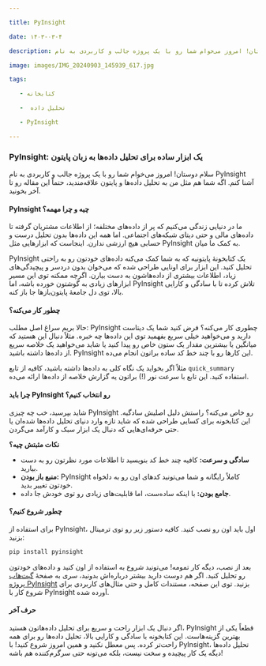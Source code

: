 ```yaml
---

title: PyInsight

date: ۱۴۰۳-۰۳-۴

description: سلام دوستان! امروز می‌خوام شما رو با یک پروژه جالب و کاربردی به نام PyInsight آشنا کنم. اگه شما هم مثل من به تحلیل داده‌ها و پایتون علاقه‌مندید، حتماً این مقاله رو تا آخر بخونید.

image: images/IMG_20240903_145939_617.jpg

tags:

   - کتابخانه

   -  تحلیل داده

   - PyInsight

---
```


### PyInsight: یک ابزار ساده برای تحلیل داده‌ها به زبان پایتون

سلام دوستان! امروز می‌خوام شما رو با یک پروژه جالب و کاربردی به نام PyInsight آشنا کنم. اگه شما هم مثل من به تحلیل داده‌ها و پایتون علاقه‌مندید، حتماً این مقاله رو تا آخر بخونید.

#### PyInsight چیه و چرا مهمه؟
ما در دنیایی زندگی می‌کنیم که پر از داده‌های مختلفه؛ از اطلاعات مشتریان گرفته تا داده‌های مالی و حتی دیتای شبکه‌های اجتماعی. اما همه این داده‌ها بدون تحلیل درست و حسابی هیچ ارزشی ندارن. اینجاست که ابزارهایی مثل PyInsight به کمک ما میان.

PyInsight یک کتابخونهٔ پایتونیه که به شما کمک می‌کنه داده‌های خودتون رو به راحتی تحلیل کنید. این ابزار برای اونایی طراحی شده که می‌خوان بدون دردسر و پیچیدگی‌های زیاد، اطلاعات بیشتری از داده‌هاشون به دست بیارن. اگرچه ممکنه توی این مسیر ابزارهای زیادی به گوشتون خورده باشه، اما PyInsight تلاش کرده تا با سادگی و کارایی بالا، توی دل جامعهٔ پایتون‌بازها جا باز کنه.

#### چطور کار می‌کنه؟
حالا بریم سراغ اصل مطلب: PyInsight چطوری کار می‌کنه؟ فرض کنید شما یک دیتاست دارید و می‌خواهید خیلی سریع بفهمید توی این داده‌ها چه خبره. مثلاً دنبال این هستید که میانگین یا بیشترین مقدار یک ستون خاص رو پیدا کنید یا شاید می‌خواهید یک خلاصه سریع از داده‌ها داشته باشید. PyInsight این کارها رو با چند خط کد ساده براتون انجام می‌ده.

مثلاً اگر بخواید یک نگاه کلی به داده‌ها داشته باشید، کافیه از تابع `quick_summary` استفاده کنید. این تابع با سرعت نور (!) براتون یه گزارش خلاصه از داده‌ها ارائه می‌ده.

#### چرا باید PyInsight رو انتخاب کنیم؟
شاید بپرسید، خب چه چیزی PyInsight رو خاص می‌کنه؟ راستش دلیل اصلیش سادگیه. این کتابخونه برای کسایی طراحی شده که شاید تازه وارد دنیای تحلیل داده‌ها شده‌ان یا حتی حرفه‌ای‌هایی که دنبال یک ابزار سبک و کارآمد می‌گردن.

**نکات مثبتش چیه؟**
- **سادگی و سرعت:** کافیه چند خط کد بنویسید تا اطلاعات مورد نظرتون رو به دست بیارید.
- **منبع باز بودن:** PyInsight کاملاً رایگانه و شما می‌تونید کدهای اون رو به دلخواه خودتون تغییر بدید.
- **جامع بودن:** با اینکه ساده‌ست، اما قابلیت‌های زیادی رو توی خودش جا داده.

#### چطور شروع کنیم؟
برای استفاده از PyInsight، اول باید اون رو نصب کنید. کافیه دستور زیر رو توی ترمینال بزنید:

```bash
pip install pyinsight
```

بعد از نصب، دیگه کار تمومه! می‌تونید شروع به استفاده از اون کنید و داده‌های خودتون رو تحلیل کنید. اگر هم دوست دارید بیشتر درباره‌اش بدونید، سری به صفحهٔ [گیت‌هاب پروژه PyInsight](https://github.com/Mehranalam/pyinsight) بزنید. توی این صفحه، مستندات کامل و حتی مثال‌های کاربردی برای شروع کار با PyInsight آورده شده.

#### حرف آخر
اگر دنبال یک ابزار راحت و سریع برای تحلیل داده‌هاتون هستید، PyInsight قطعاً یکی از بهترین گزینه‌هاست. این کتابخونه با سادگی و کارایی بالا، تحلیل داده‌ها رو برای همه راحت‌تر کرده. پس معطل نکنید و همین امروز شروع کنید! با PyInsight، تحلیل داده‌ها دیگه یک کار پیچیده و سخت نیست، بلکه می‌تونه حتی سرگرم‌کننده هم باشه!
